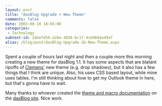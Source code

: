 ```yaml
---
layout: post
title: "dasBlog Upgrade + New Theme"
comments: false
date: 2003-08-10 18:03:00
categories:
 - Technology
subtext-id: 2dbefd56-a2be-4836-bc17-4cb9664a49af
alias: /blog/post/dasBlog-Upgrade-2b-New-Theme.aspx
---
```



Spent a couple of hours last night and then a couple more this morning creating a new theme for dasBlog 1.1. It has some aspects that are blatant ripoffs of [Clemens'](http://staff.newtelligence.net/clemensv/) new theme (e.g. drop shadows), but it also has a few things that I think are unique. Also, his uses CSS based layout, while mine uses tables. I'm still thinking about how to get my Outlook theme in here, but that's gonna have to wait.

Many thanks to whoever created the [theme and macro documentation](http://www.dasblog.net/documentation/CategoryView.aspx?category=Templates%20and%20Macros) on the [dasBlog site](http://www.dasblog.net/documentation/). Nice work.

